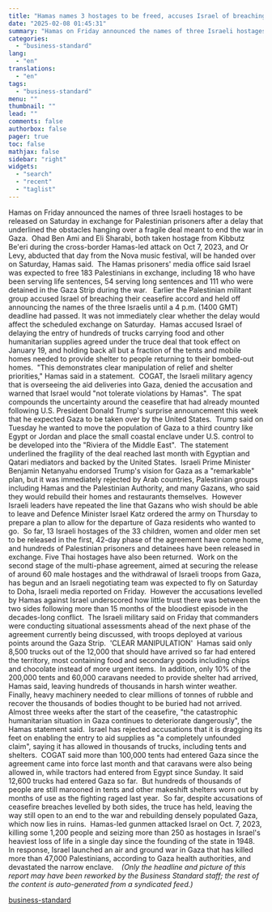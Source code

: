 ```yaml
---
title: "Hamas names 3 hostages to be freed, accuses Israel of breaching ceasefire"
date: "2025-02-08 01:45:31"
summary: "Hamas on Friday announced the names of three Israeli hostages to be released on Saturday in exchange for Palestinian prisoners after a delay that underlined the obstacles hanging over a fragile deal meant to end the war in Gaza. Ohad Ben Ami and Eli Sharabi, both taken hostage from Kibbutz..."
categories:
  - "business-standard"
lang:
  - "en"
translations:
  - "en"
tags:
  - "business-standard"
menu: ""
thumbnail: ""
lead: ""
comments: false
authorbox: false
pager: true
toc: false
mathjax: false
sidebar: "right"
widgets:
  - "search"
  - "recent"
  - "taglist"
---
```


Hamas on Friday announced the names of three Israeli hostages to be released on Saturday in exchange for Palestinian prisoners after a delay that underlined the obstacles hanging over a fragile deal meant to end the war in Gaza. 
Ohad Ben Ami and Eli Sharabi, both taken hostage from Kibbutz Be'eri during the cross-border Hamas-led attack on Oct 7, 2023, and Or Levy, abducted that day from the Nova music festival, will be handed over on Saturday, Hamas said. 
The Hamas prisoners' media office said Israel was expected to free 183 Palestinians in exchange, including 18 who have been serving life sentences, 54 serving long sentences and 111 who were detained in the Gaza Strip during the war.  
Earlier the Palestinian militant group accused Israel of breaching their ceasefire accord and held off announcing the names of the three Israelis until a 4 p.m. (1400 GMT) deadline had passed. It was not immediately clear whether the delay would affect the scheduled exchange on Saturday. 
Hamas accused Israel of delaying the entry of hundreds of trucks carrying food and other humanitarian supplies agreed under the truce deal that took effect on January 19, and holding back all but a fraction of the tents and mobile homes needed to provide shelter to people returning to their bombed-out homes. 
"This demonstrates clear manipulation of relief and shelter priorities," Hamas said in a statement. 
COGAT, the Israeli military agency that is overseeing the aid deliveries into Gaza, denied the accusation and warned that Israel would "not tolerate violations by Hamas". 
The spat compounds the uncertainty around the ceasefire that had already mounted following U.S. President Donald Trump's surprise announcement this week that he expected Gaza to be taken over by the United States. 
Trump said on Tuesday he wanted to move the population of Gaza to a third country like Egypt or Jordan and place the small coastal enclave under U.S. control to be developed into the "Riviera of the Middle East". 
The statement underlined the fragility of the deal reached last month with Egyptian and Qatari mediators and backed by the United States. 
Israeli Prime Minister Benjamin Netanyahu endorsed Trump's vision for Gaza as a "remarkable" plan, but it was immediately rejected by Arab countries, Palestinian groups including Hamas and the Palestinian Authority, and many Gazans, who said they would rebuild their homes and restaurants themselves. 
However Israeli leaders have repeated the line that Gazans who wish should be able to leave and Defence Minister Israel Katz ordered the army on Thursday to prepare a plan to allow for the departure of Gaza residents who wanted to go. 
So far, 13 Israeli hostages of the 33 children, women and older men set to be released in the first, 42-day phase of the agreement have come home, and hundreds of Palestinian prisoners and detainees have been released in exchange. Five Thai hostages have also been returned. 
Work on the second stage of the multi-phase agreement, aimed at securing the release of around 60 male hostages and the withdrawal of Israeli troops from Gaza, has begun and an Israeli negotiating team was expected to fly on Saturday to Doha, Israeli media reported on Friday. 
However the accusations levelled by Hamas against Israel underscored how little trust there was between the two sides following more than 15 months of the bloodiest episode in the decades-long conflict. 
The Israeli military said on Friday that commanders were conducting situational assessments ahead of the next phase of the agreement currently being discussed, with troops deployed at various points around the Gaza Strip. 
'CLEAR MANIPULATION' 
Hamas said only 8,500 trucks out of the 12,000 that should have arrived so far had entered the territory, most containing food and secondary goods including chips and chocolate instead of more urgent items. 
In addition, only 10% of the 200,000 tents and 60,000 caravans needed to provide shelter had arrived, Hamas said, leaving hundreds of thousands in harsh winter weather. 
Finally, heavy machinery needed to clear millions of tonnes of rubble and recover the thousands of bodies thought to be buried had not arrived. 
Almost three weeks after the start of the ceasefire, "the catastrophic humanitarian situation in Gaza continues to deteriorate dangerously", the Hamas statement said. 
Israel has rejected accusations that it is dragging its feet on enabling the entry to aid supplies as "a completely unfounded claim", saying it has allowed in thousands of trucks, including tents and shelters. 
COGAT said more than 100,000 tents had entered Gaza since the agreement came into force last month and that caravans were also being allowed in, while tractors had entered from Egypt since Sunday. It said 12,600 trucks had entered Gaza so far. 
But hundreds of thousands of people are still marooned in tents and other makeshift shelters worn out by months of use as the fighting raged last year. 
So far, despite accusations of ceasefire breaches levelled by both sides, the truce has held, leaving the way still open to an end to the war and rebuilding densely populated Gaza, which now lies in ruins. 
Hamas-led gunmen attacked Israel on Oct. 7, 2023, killing some 1,200 people and seizing more than 250 as hostages in Israel's heaviest loss of life in a single day since the founding of the state in 1948. 
In response, Israel launched an air and ground war in Gaza that has killed more than 47,000 Palestinians, according to Gaza health authorities, and devastated the narrow enclave.   
*(Only the headline and picture of this report may have been reworked by the Business Standard staff; the rest of the content is auto-generated from a syndicated feed.)*

[business-standard](https://www.business-standard.com/world-news/hamas-names-3-hostages-to-be-freed-accuses-israel-of-breaching-ceasefire-125020701961_1.html)
